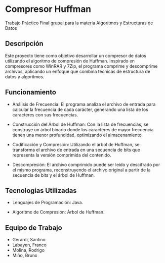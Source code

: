 # Compresor Huffman
Trabajo Práctico Final grupal para la materia Algoritmos y Estructuras de Datos

## Descripción
Este proyecto tiene como objetivo desarrollar un compresor de datos utilizando el algoritmo de compresión de Huffman. Inspirado en compresores como WinRAR y 7Zip, el programa comprime y descomprime archivos, aplicando un enfoque que combina técnicas de estructura de datos y algoritmos.

## Funcionamiento
- Análisis de Frecuencia: El programa analiza el archivo de entrada para calcular la frecuencia de cada carácter, generando una lista de los caracteres con sus frecuencias.

- Construcción del Árbol de Huffman: Con la lista de frecuencias, se construye un árbol binario donde los caracteres de mayor frecuencia tienen una menor profundidad, optimizando el almacenamiento.

- Codificación y Compresión: Utilizando el árbol de Huffman, se transforma el archivo de entrada en una secuencia de bits que representa la versión comprimida del contenido.

- Descompresión: El archivo comprimido puede ser leído y descifrado por el mismo programa, reconstruyendo el archivo original a partir de la secuencia de bits y el árbol de Huffman.

## Tecnologías Utilizadas
- Lenguajes de Programación: Java.

- Algoritmo de Compresión: Árbol de Huffman.

## Equipo de Trabajo
- Gerardi, Santino 
- Labayen, Franco
- Molina, Rodrigo
- Miño, Bruno
